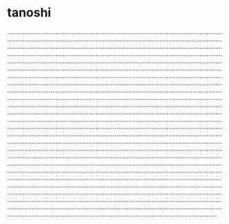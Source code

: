# tanoshi

.....................................................................................................................................................................................................................................................................................................................................................................................................................................................................................................................................................................................................................................................................................................................................................................................................................................................................................................................................................................................................................................................................................................................................................................................................................................................................................................................................................................................................................................................................................................................................................................................................................................................................................................................................................................................................................................................................................................................................................................................................................................................................................................................................................................................................................................................................................................................................................................................................................................................................................................................................................................................................................................................................................................................................................................................................................................................................................................................................................................................................................................................................................................................................................................................................................................................................................................................................................